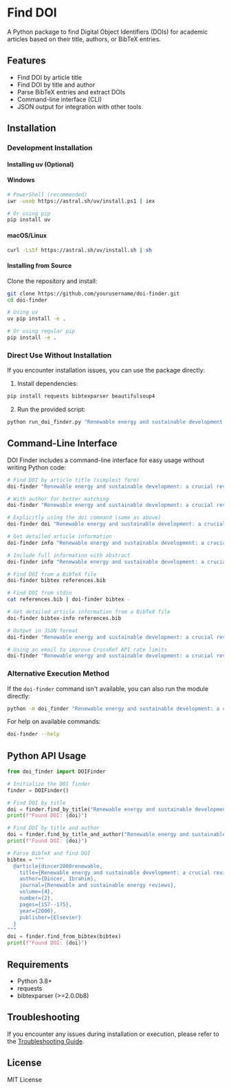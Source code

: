 # Find DOI

A Python package to find Digital Object Identifiers (DOIs) for academic articles based on their title, authors, or BibTeX entries.

## Features

- Find DOI by article title
- Find DOI by title and author
- Parse BibTeX entries and extract DOIs
- Command-line interface (CLI)
- JSON output for integration with other tools

## Installation

### Development Installation

#### Installing uv (Optional)

#### Windows
```bash
# PowerShell (recommended)
iwr -useb https://astral.sh/uv/install.ps1 | iex

# Or using pip
pip install uv
```

#### macOS/Linux
```bash
curl -LsSf https://astral.sh/uv/install.sh | sh
```

#### Installing from Source

Clone the repository and install:

```bash
git clone https://github.com/yourusername/doi-finder.git
cd doi-finder

# Using uv
uv pip install -e .

# Or using regular pip
pip install -e .
```

### Direct Use Without Installation

If you encounter installation issues, you can use the package directly:

1. Install dependencies:
```bash
pip install requests bibtexparser beautifulsoup4
```

2. Run the provided script:
```bash
python run_doi_finder.py "Renewable energy and sustainable development: a crucial review"
```

## Command-Line Interface

DOI Finder includes a command-line interface for easy usage without writing Python code:

```bash
# Find DOI by article title (simplest form)
doi-finder "Renewable energy and sustainable development: a crucial review"

# With author for better matching
doi-finder "Renewable energy and sustainable development: a crucial review" --author "Dincer, Ibrahim"

# Explicitly using the doi command (same as above)
doi-finder doi "Renewable energy and sustainable development: a crucial review"

# Get detailed article information
doi-finder info "Renewable energy and sustainable development: a crucial review"

# Include full information with abstract
doi-finder info "Renewable energy and sustainable development: a crucial review" --full

# Find DOI from a BibTeX file
doi-finder bibtex references.bib

# Find DOI from stdin
cat references.bib | doi-finder bibtex -

# Get detailed article information from a BibTeX file
doi-finder bibtex-info references.bib

# Output in JSON format
doi-finder "Renewable energy and sustainable development: a crucial review" --json

# Using an email to improve CrossRef API rate limits
doi-finder "Renewable energy and sustainable development: a crucial review" --email "your.email@example.com"
```

### Alternative Execution Method

If the `doi-finder` command isn't available, you can also run the module directly:

```bash
python -m doi_finder "Renewable energy and sustainable development: a crucial review"
```

For help on available commands:
```bash
doi-finder --help
```

## Python API Usage

```python
from doi_finder import DOIFinder

# Initialize the DOI finder
finder = DOIFinder()

# Find DOI by title
doi = finder.find_by_title("Renewable energy and sustainable development: a crucial review")
print(f"Found DOI: {doi}")

# Find DOI by title and author
doi = finder.find_by_title_and_author("Renewable energy and sustainable development: a crucial review", "Dincer, Ibrahim")
print(f"Found DOI: {doi}")

# Parse BibTeX and find DOI
bibtex = """
  @article{dincer2000renewable,
    title={Renewable energy and sustainable development: a crucial review},
    author={Dincer, Ibrahim},
    journal={Renewable and sustainable energy reviews},
    volume={4},
    number={2},
    pages={157--175},
    year={2000},
    publisher={Elsevier}
  }
"""
doi = finder.find_from_bibtex(bibtex)
print(f"Found DOI: {doi}")
```

## Requirements

- Python 3.8+
- requests
- bibtexparser (>=2.0.0b8)

## Troubleshooting

If you encounter any issues during installation or execution, please refer to the [Troubleshooting Guide](TROUBLESHOOTING.md).

## License

MIT License 